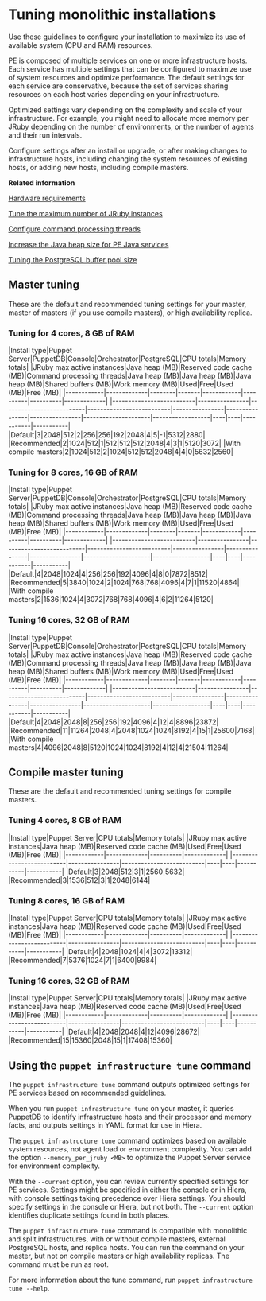# Tuning monolithic installations

Use these guidelines to configure your installation to maximize its use of available system \(CPU and RAM\) resources.

PE is composed of multiple services on one or more infrastructure hosts. Each service has multiple settings that can be configured to maximize use of system resources and optimize performance. The default settings for each service are conservative, because the set of services sharing resources on each host varies depending on your infrastructure.

Optimized settings vary depending on the complexity and scale of your infrastructure. For example, you might need to allocate more memory per JRuby depending on the number of environments, or the number of agents and their run intervals.

Configure settings after an install or upgrade, or after making changes to infrastructure hosts, including changing the system resources of existing hosts, or adding new hosts, including compile masters.



**Related information**  


[Hardware requirements](hardware_requirements.md#)

[Tune the maximum number of JRuby instances](config_puppetserver.md#)

[Configure command processing threads](config_puppetdb.md#)

[Increase the Java heap size for PE Java services](config_java_args.md#)

[Tuning the PostgreSQL buffer pool size](config_console.md#)

## Master tuning

These are the default and recommended tuning settings for your master, master of masters \(if you use compile masters\), or high availability replica.

### Tuning for 4 cores, 8 GB of RAM

|Install type|Puppet Server|PuppetDB|Console|Orchestrator|PostgreSQL|CPU totals|Memory totals|
|JRuby max active instances|Java heap \(MB\)|Reserved code cache \(MB\)|Command processing threads|Java heap \(MB\)|Java heap \(MB\)|Java heap \(MB\)|Shared buffers \(MB\)|Work memory \(MB\)|Used|Free|Used \(MB\)|Free \(MB\)|
|------------|-------------|--------|-------|------------|----------|----------|-------------|
|--------------------------|----------------|--------------------------|--------------------------|----------------|----------------|----------------|---------------------|------------------|----|----|-----------|-----------|
|Default|3|2048|512|2|256|256|192|2048|4|5|-1|5312|2880|
|Recommended|2|1024|512|1|512|512|512|2048|4|3|1|5120|3072|
|With compile masters|2|1024|512|2|1024|512|512|2048|4|4|0|5632|2560|

### Tuning for 8 cores, 16 GB of RAM

|Install type|Puppet Server|PuppetDB|Console|Orchestrator|PostgreSQL|CPU totals|Memory totals|
|JRuby max active instances|Java heap \(MB\)|Reserved code cache \(MB\)|Command processing threads|Java heap \(MB\)|Java heap \(MB\)|Java heap \(MB\)|Shared buffers \(MB\)|Work memory \(MB\)|Used|Free|Used \(MB\)|Free \(MB\)|
|------------|-------------|--------|-------|------------|----------|----------|-------------|
|--------------------------|----------------|--------------------------|--------------------------|----------------|----------------|----------------|---------------------|------------------|----|----|-----------|-----------|
|Default|4|2048|1024|4|256|256|192|4096|4|8|0|7872|8512|
|Recommended|5|3840|1024|2|1024|768|768|4096|4|7|1|11520|4864|
|With compile masters|2|1536|1024|4|3072|768|768|4096|4|6|2|11264|5120|

### Tuning 16 cores, 32 GB of RAM

|Install type|Puppet Server|PuppetDB|Console|Orchestrator|PostgreSQL|CPU totals|Memory totals|
|JRuby max active instances|Java heap \(MB\)|Reserved code cache \(MB\)|Command processing threads|Java heap \(MB\)|Java heap \(MB\)|Java heap \(MB\)|Shared buffers \(MB\)|Work memory \(MB\)|Used|Free|Used \(MB\)|Free \(MB\)|
|------------|-------------|--------|-------|------------|----------|----------|-------------|
|--------------------------|----------------|--------------------------|--------------------------|----------------|----------------|----------------|---------------------|------------------|----|----|-----------|-----------|
|Default|4|2048|2048|8|256|256|192|4096|4|12|4|8896|23872|
|Recommended|11|11264|2048|4|2048|1024|1024|8192|4|15|1|25600|7168|
|With compile masters|4|4096|2048|8|5120|1024|1024|8192|4|12|4|21504|11264|

## Compile master tuning

These are the default and recommended tuning settings for compile masters.

### Tuning 4 cores, 8 GB of RAM

|Install type|Puppet Server|CPU totals|Memory totals|
|JRuby max active instances|Java heap \(MB\)|Reserved code cache \(MB\)|Used|Free|Used \(MB\)|Free \(MB\)|
|------------|-------------|----------|-------------|
|--------------------------|----------------|--------------------------|----|----|-----------|-----------|
|Default|3|2048|512|3|1|2560|5632|
|Recommended|3|1536|512|3|1|2048|6144|

### Tuning 8 cores, 16 GB of RAM

|Install type|Puppet Server|CPU totals|Memory totals|
|JRuby max active instances|Java heap \(MB\)|Reserved code cache \(MB\)|Used|Free|Used \(MB\)|Free \(MB\)|
|------------|-------------|----------|-------------|
|--------------------------|----------------|--------------------------|----|----|-----------|-----------|
|Default|4|2048|1024|4|4|3072|13312|
|Recommended|7|5376|1024|7|1|6400|9984|

### Tuning 16 cores, 32 GB of RAM

|Install type|Puppet Server|CPU totals|Memory totals|
|JRuby max active instances|Java heap \(MB\)|Reserved code cache \(MB\)|Used|Free|Used \(MB\)|Free \(MB\)|
|------------|-------------|----------|-------------|
|--------------------------|----------------|--------------------------|----|----|-----------|-----------|
|Default|4|2048|2048|4|12|4096|28672|
|Recommended|15|15360|2048|15|1|17408|15360|

## Using the `puppet infrastructure tune` command

The `puppet infrastructure tune` command outputs optimized settings for PE services based on recommended guidelines.

When you run `puppet infrastructure tune` on your master, it queries PuppetDB to identify infrastructure hosts and their processor and memory facts, and outputs settings in YAML format for use in Hiera.

The `puppet infrastructure tune` command optimizes based on available system resources, not agent load or environment complexity. You can add the option `--memory_per_jruby <MB>` to optimize the Puppet Server service for environment complexity.

With the `--current` option, you can review currently specified settings for PE services. Settings might be specified in either the console or in Hiera, with console settings taking precedence over Hiera settings. You should specify settings in the console or Hiera, but not both. The `--current` option identifies duplicate settings found in both places.

The `puppet infrastructure tune` command is compatible with monolithic and split infrastructures, with or without compile masters, external PostgreSQL hosts, and replica hosts. You can run the command on your master, but not on compile masters or high availability replicas. The command must be run as root.

For more information about the tune command, run `puppet infrastructure tune --help`.

